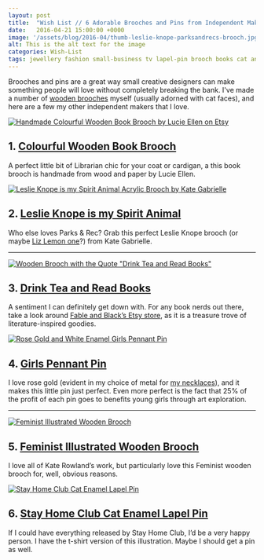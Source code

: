 ```yaml
---
layout: post
title:  "Wish List // 6 Adorable Brooches and Pins from Independent Makers"
date:   2016-04-21 15:00:00 +0000
image: '/assets/blog/2016-04/thumb-leslie-knope-parksandrecs-brooch.jpg'
alt: This is the alt text for the image
categories: Wish-List
tags: jewellery fashion small-business tv lapel-pin brooch books cat animals
---
```


<p class="intro">Brooches and pins are a great way small creative designers can make something people will love without completely breaking the bank. I've made a number of <a href="/tag/brooch/" title="Wooden Brooches by A Rose Cast">wooden brooches</a> myself (usually adorned with cat faces), and here are a few my other independent makers that I love.</a></p>

<div class="row">
	<div class="col-md-6">
		<a href="https://www.etsy.com/listing/61584138/book-brooch-available-in-8-different" title="Handmade Colourful Wooden Book Brooch by Lucie Ellen on Etsy"><img src="/assets/blog/2016-04/open-book-wooden-brooch.jpg" alt="Handmade Colourful Wooden Book Brooch by Lucie Ellen on Etsy" title="Handmade Colourful Wooden Book Brooch by Lucie Ellen on Etsy"></a>
		<h2>1. <a href="https://www.etsy.com/listing/61584138/book-brooch-available-in-8-different" title="Handmade Colourful Wooden Book Brooch by Lucie Ellen on Etsy">Colourful Wooden Book Brooch</a></h2>
		<p>A perfect little bit of Librarian chic for your coat or cardigan, a this book brooch is handmade from wood and paper by Lucie Ellen.</p>
	</div>
	<div class="col-md-6">
		<a href="http://shopkategabrielle.com/collections/brooches/products/leslie-knope-brooch-1" title="Leslie Knope is my Spirit Animal Acrylic Brooch by Kate Gabrielle"><img src="/assets/blog/2016-04/leslie-knope-parksandrecs-brooch.jpg" alt="Leslie Knope is my Spirit Animal Acrylic Brooch by Kate Gabrielle" title="Leslie Knope is my Spirit Animal Acrylic Brooch by Kate Gabrielle"></a>
		<h2>2. <a href="http://shopkategabrielle.com/collections/brooches/products/leslie-knope-brooch-1" title="Leslie Knope is my Spirit Animal Acrylic Brooch by Kate Gabrielle">Leslie Knope is my Spirit Animal</a></h2>
		<p>Who else loves Parks &amp; Rec? Grab this perfect Leslie Knope brooch (or maybe <a href="https://shopkategabrielle.com/products/liz-lemon-brooch-1" title="Liz Lemon is my Spirit Animal Acrylic Brooch by Kate Gabrielle">Liz Lemon one</a>?) from Kate Gabrielle.</p>
	</div>
</div>

* * *

<div class="row">
	<div class="col-md-6">
		<a href="https://www.etsy.com/listing/201633708/tea-and-books-wooden-brooch-pin-badge" title="Wooden Brooch with the Quote &quot;Drink Tea and Read Books&quot; by Fable and Black"><img src="/assets/blog/2016-04/drink-tea-read-books-wooden-brooch.jpg" alt="Wooden Brooch with the Quote &quot;Drink Tea and Read Books&quot;" title="Wooden Brooch with the Quote &quot;Drink Tea and Read Books&quot; by Fable and Black"></a>
		<h2>3. <a href="https://www.etsy.com/listing/201633708/tea-and-books-wooden-brooch-pin-badge" title="Wooden Brooch with the Quote &quot;Drink Tea and Read Books&quot; by Fable and Black">Drink Tea and Read Books</a></h2>
		<p>A sentiment I can definitely get down with. For any book nerds out there, take a look around <a href="https://www.etsy.com/shop/fableandblack" title="Fable and Black’s Etsy Store">Fable and Black’s Etsy store</a>, as it is a treasure trove of literature-inspired goodies.</p>
	</div>
	<div class="col-md-6">
		<a href="http://shoptuesday.com/collections/pins/products/girls-pennant-pin" title="Rose Gold and White Enamel Girls Pennant Pin by Tuesday Bassen"><img src="/assets/blog/2016-04/rose-gold-girls-pin.jpg" alt="Rose Gold and White Enamel Girls Pennant Pin" title="Rose Gold and White Enamel Girls Pennant Pin by Tuesday Bassen"></a>
		<h2>4. <a href="http://shoptuesday.com/collections/pins/products/girls-pennant-pin">Girls Pennant Pin</a></h2>
		<p>I love rose gold (evident in my choice of metal for <a href="/tag/jewellery/" title="Rose Gold Necklaces by A Rose Cast">my necklaces</a>), and it makes this little pin just perfect. Even more perfect is the fact that 25&#37; of the profit of each pin goes to benefits young girls through art exploration.</p>
	</div>
</div>

* * *

<div class="row">
	<div class="col-md-6">
		<a href="http://www.notonthehighstreet.com/katerowlandillustration/product/feminist-illustrated-wooden-brooch" title="Feminist Illustrated Wooden Brooch by Kate Rowland"><img src="/assets/blog/2016-04/feminist-heart-star-wooden-brooch.jpg" alt="Feminist Illustrated Wooden Brooch" title="Feminist Illustrated Wooden Brooch by Kate Rowland"></a>
		<h2>5. <a href="http://www.notonthehighstreet.com/katerowlandillustration/product/feminist-illustrated-wooden-brooch" title="Feminist Illustrated Wooden Brooch by Kate Rowland">Feminist Illustrated Wooden Brooch</a></h2>
		<p>I love all of Kate Rowland’s work, but particularly love this Feminist wooden brooch for, well, obvious reasons.</p>
	</div>
	<div class="col-md-6">
		<a href="https://hannahzakari.co.uk/collections/accessories/products/stay-home-club-lapel-pin" title="Stay Home Club Cat Enamel Lapel Pin"><img src="/assets/blog/2016-04/stay-home-club-cat-lapel-pin.jpg" alt="Stay Home Club Cat Enamel Lapel Pin" title="Stay Home Club Cat Enamel Lapel Pin"></a>
		<h2>6. <a href="https://hannahzakari.co.uk/collections/accessories/products/stay-home-club-lapel-pin" title="Stay Home Club Cat Enamel Lapel Pin">Stay Home Club Cat Enamel Lapel Pin</a></h2>
		<p>If I could have everything released by  Stay Home Club, I’d be a very happy person. I have the t-shirt version of this illustration. Maybe I should get a pin as well.</p>
	</div>
</div>
